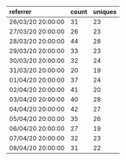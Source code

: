 | referrer          | count | uniques |
| :---------------- | :---- | :------ |
| 26/03/20 20:00:00 | 31    | 23      |
| 27/03/20 20:00:00 | 26    | 23      |
| 28/03/20 20:00:00 | 44    | 28      |
| 29/03/20 20:00:00 | 33    | 23      |
| 30/03/20 20:00:00 | 32    | 24      |
| 31/03/20 20:00:00 | 20    | 19      |
| 01/04/20 20:00:00 | 37    | 24      |
| 02/04/20 20:00:00 | 41    | 20      |
| 03/04/20 20:00:00 | 40    | 28      |
| 04/04/20 20:00:00 | 42    | 27      |
| 05/04/20 20:00:00 | 35    | 26      |
| 06/04/20 20:00:00 | 27    | 19      |
| 07/04/20 20:00:00 | 32    | 23      |
| 08/04/20 20:00:00 | 31    | 22      |